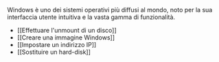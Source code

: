 Windows è uno dei sistemi operativi più diffusi al mondo, noto per la sua interfaccia utente intuitiva e la vasta gamma di funzionalità.

* [[Effettuare l'unmount di un disco]]
* [[Creare una immagine Windows]]
* [[Impostare un indirizzo IP]]
* [[Sostituire un hard-disk]]
